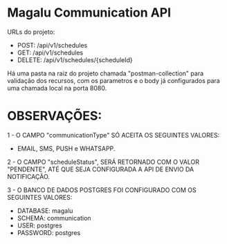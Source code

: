 # Magalu Communication API

URLs do projeto:

- POST: /api/v1/schedules
- GET: /api/v1/schedules
- DELETE: /api/v1/schedules/{scheduleId}

Há uma pasta na raiz do projeto chamada "postman-collection" para validação dos recursos, 
com os parametros e o body já configurados para uma chamada local na porta 8080.

# OBSERVAÇÕES:

1 - O CAMPO "communicationType" SÓ ACEITA OS SEGUINTES VALORES:
- EMAIL, SMS, PUSH e WHATSAPP.

2 - O CAMPO "scheduleStatus", SERÁ RETORNADO COM O VALOR "PENDENTE", ATÉ QUE SEJA CONFIGURADA A API DE ENVIO DA NOTIFICAÇÃO.

3 - O BANCO DE DADOS POSTGRES FOI CONFIGURADO COM OS SEGUINTES VALORES:
- DATABASE: magalu
- SCHEMA: communication
- USER: postgres
- PASSWORD: postgres